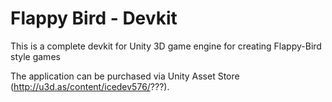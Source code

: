Flappy Bird - Devkit
=================

This is a complete devkit for Unity 3D game engine for creating Flappy-Bird style games



The application can be purchased via Unity Asset Store (http://u3d.as/content/icedev576/???).

